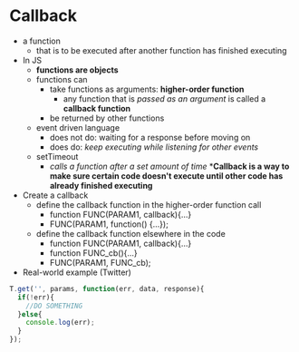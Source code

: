 # Callback
* a function
  * that is to be executed after another function has finished executing
* In JS
  * __functions are objects__
  * functions can
    * take functions as arguments: __higher-order function__
      * any function that is *passed as an argument* is called a __callback function__
    * be returned by other functions
  * event driven language
    * does not do: waiting for a response before moving on
    * does do: *keep executing while listening for other events*
  * setTimeout
    * *calls a function after a set amount of time*
*__Callback is a way to make sure certain code doesn't execute until other code has already finished executing__
* Create a callback
  * define the callback function in the higher-order function call
    * function FUNC(PARAM1, callback){...}
    * FUNC(PARAM1, function() {...});
  * define the callback function elsewhere in the code
    * function FUNC(PARAM1, callback){...}
    * function FUNC_cb(){...}
    * FUNC(PARAM1, FUNC_cb);
* Real-world example (Twitter)
```javascript
T.get('', params, function(err, data, response){
  if(!err){ 
    //DO SOMETHING 
  }else{
    console.log(err);
  }
});
```
